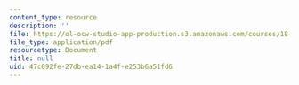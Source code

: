 ```yaml
---
content_type: resource
description: ''
file: https://ol-ocw-studio-app-production.s3.amazonaws.com/courses/18-600-probability-and-random-variables-fall-2019/47c092fe27dbea141a4fe253b6a51fd6_MIT18_600F19_lec18.pdf
file_type: application/pdf
resourcetype: Document
title: null
uid: 47c092fe-27db-ea14-1a4f-e253b6a51fd6
---
```


